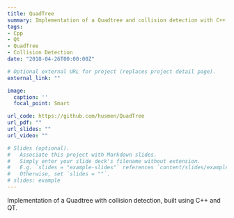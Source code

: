 ```yaml
---
title: QuadTree
summary: Implementation of a Quadtree and collision detection with C++ and QT.
tags:
- Cpp
- Qt
- QuadTree
- Collision Detection
date: "2018-04-26T00:00:00Z"

# Optional external URL for project (replaces project detail page).
external_link: ""

image:
  caption: ''
  focal_point: Smart

url_code: https://github.com/husmen/QuadTree
url_pdf: ""
url_slides: ""
url_video: ""

# Slides (optional).
#   Associate this project with Markdown slides.
#   Simply enter your slide deck's filename without extension.
#   E.g. `slides = "example-slides"` references `content/slides/example-slides.md`.
#   Otherwise, set `slides = ""`.
# slides: example
---
```


Implementation of a Quadtree with collision detection, built using C++ and QT.
